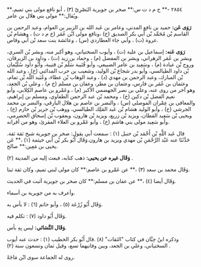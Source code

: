 ٢٨٥٤ -** خ م د ت س:** صخر بن جويرية البَصْرِيّ (٣) ، أبو نافع مولى بني تميم،** ويُقال:** مولى بني هلال بن عامر.

**رَوَى عَن:** حميد بن نافع المدني، وعامر بن عَبد الله بن الزبير بن العوام، وعبد الرحمن بن القاسم بْن مُحَمَّد بْن أَبي بكر الصديق (خ) ،ونافع مولى ابْن عُمَر (خ م د ت) ، وهشام بْن عروة (ت) ، وأبي جاء العطاردي (س) ، وعائشة بنت سعد بْن أَبي وقاص.

**رَوَى عَنه:** إسماعيل بن علية (ت) ، وأيوب السختياني، وهو أكبر منه، وبشر بْن السري، وبشر بن عُمَر الزهراني، وبشر بن المفضل (م) ، وحماد بن زيد (ت) ، وداود بن الزبرقان، وروح بْن عبادة (م) ، وسَعِيد بن عامر الضبيعي، وأبو قُتَيبة سَلْم بْن قتيبة، وأَبُو داود سُلَيْمان بْن داود الطيالسي، وأبو بدر شجاع بْن الوليد، وشعيب بن حرب المدائني (خ) ، وعبد الله بْن المبارك، وعبد الرحمن بن مهدي (د) ، وعبد الوهاب بْن عطاء، وعُبَيد اللَّه بْن تمام، وعثمان بن عُمَر بن فارس، وعثمان بن مطر، وعفان بن مسلم (خ م) ، وعلي بْن الجعد، وهو آخر من روى عنه، وعلي بن نصر الجهضمي الأكبر (م) ، وعَمْرو بن عاصم الكِلابي، وأبو نعيم الفضل بْن دكين (خ) ، ومحمد بْن عبد الرحمن الطفاوي، ومسلم بن إبراهيم، والمعافى بن عِمْران الموصلي (س) ، والنضر بن عاصم بن هلال البارقي، والنضر بن محمد الجرشي (خ) ، وأبو الوليد هشام بْن عَبد المَلِك الطيالسي، ووهب بْن جرير بْن حازم (خ) ، ويحيى بْن سَعِيد القطان، ويزيد بْن زريع، ويزيد بْن هارون، ويعقوب بْن إسحاق الحضرمي، وأبو سَعِيد مولى بني هاشم (خ) ، وأبو عَمْرو بن العلاء المقرئ، وهو من أقرانه.

قال عَبد اللَّهِ بْن أَحْمَد بْن حنبل (١) : سمعت أبي يقول: صخر بن جويرية شيخ ثقة ثقة. حَدَّثَنَا عنه عَبْد الرَّحْمَنِ بْن مهدي ويزيد بن هارون.وَقَال أَبُو بكر بْن أَبي خيثمة (١) ،** عَن يحيى بن مَعِين:** صالح.

**وَقَال غيره عن يحيى:** ذهب كتابه، فبعث إليه من المدينة (٢) .

وَقَال محمد بن سعد (٣) ،** عن عَمْرو بن عاصم:** كان مولى لبني تميم، وكان ثقة ثبتا.

وَقَال أيضا (٤) ،** عن عفان بن مسلم:** كان صخر بن جويرية أثبت في الحديث.

وأعرف به من جويرية بن أسماء.

وَقَال أَبُو زُرْعَة (٥) ، وأبو حاتم (٦) : لا بأس به.

وَقَال أَبُو داود (٧) : تكلم فيه.

**وَقَال النَّسَائي:** ليس بِهِ بأس.

وذكره ابنُ حِبَّان في كتاب "الثقات" (٨) .قال أَبُو بكر الخطيب (١) : حدث عنه أيوب السختياني، وعلي بن الجعد، وبين وفاتيهما تسع، وقيل ثمان وتسعون سنة (٢) .

روى له الجماعة سوى ابْن مَاجَهْ.